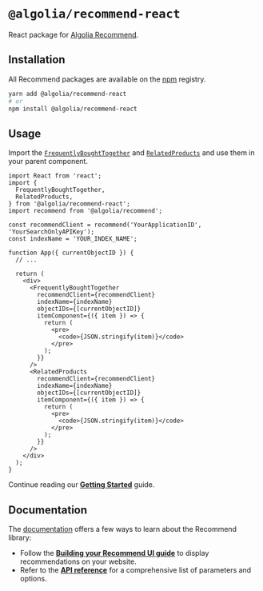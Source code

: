 # `@algolia/recommend-react`

React package for [Algolia Recommend](https://www.algolia.com/doc/guides/algolia-ai/recommend/).

## Installation

All Recommend packages are available on the [npm](https://www.npmjs.com/) registry.

```bash
yarn add @algolia/recommend-react
# or
npm install @algolia/recommend-react
```

## Usage

Import the [`FrequentlyBoughtTogether`](https://www.algolia.com/doc/ui-libraries/recommend/api-reference/recommend-react/FrequentlyBoughtTogether/) and [`RelatedProducts`](https://www.algolia.com/doc/ui-libraries/recommend/api-reference/recommend-react/RelatedProducts/) and use them in your parent component.

```JSX
import React from 'react';
import {
  FrequentlyBoughtTogether,
  RelatedProducts,
} from '@algolia/recommend-react';
import recommend from '@algolia/recommend';

const recommendClient = recommend('YourApplicationID', 'YourSearchOnlyAPIKey');
const indexName = 'YOUR_INDEX_NAME';

function App({ currentObjectID }) {
  // ...

  return (
    <div>
      <FrequentlyBoughtTogether
        recommendClient={recommendClient}
        indexName={indexName}
        objectIDs={[currentObjectID]}
        itemComponent={({ item }) => {
          return (
            <pre>
              <code>{JSON.stringify(item)}</code>
            </pre>
          );
        }}
      />
      <RelatedProducts
        recommendClient={recommendClient}
        indexName={indexName}
        objectIDs={[currentObjectID]}
        itemComponent={({ item }) => {
          return (
            <pre>
              <code>{JSON.stringify(item)}</code>
            </pre>
          );
        }}
      />
    </div>
  );
}
```

Continue reading our [**Getting Started**](https://www.algolia.com/doc/ui-libraries/recommend/introduction/getting-started/?client=React) guide.

## Documentation

The [documentation](https://www.algolia.com/doc/doc/ui-libraries/recommend/introduction/what-is-recommend/) offers a few ways to learn about the Recommend library:

- Follow the [**Building your Recommend UI guide**](https://www.algolia.com/doc/guides/algolia-ai/recommend/?client=react#building-your-recommendation-ui) to display recommendations on your website.
- Refer to the [**API reference**](https://www.algolia.com/doc/ui-libraries/recommend/api-reference/recommend-react/) for a comprehensive list of parameters and options.
